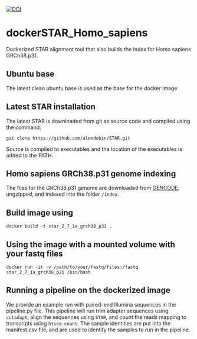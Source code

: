 [![DOI](https://zenodo.org/badge/197803088.svg)](https://zenodo.org/badge/latestdoi/197803088)

# dockerSTAR_Homo_sapiens
Dockerized STAR alignment tool that also builds the index for Homo sapiens GRCh38.p31.

## Ubuntu base
The latest clean ubuntu base is used as the base for the docker image

## Latest STAR installation
The latest STAR is downloaded from git as source code and compiled using the command:

```git clone https://github.com/alexdobin/STAR.git```

Source is compiled to executables and the location of the executables is added to the PATH.

## Homo sapiens GRCh38.p31 genome indexing
The files for the GRCh38.p31 genome are downloaded from [GENCODE](gencodegenes.org/human), ungzipped, and indexed into the folder `/index`.

## Build image using

```docker build -t star_2_7_1a_grch38_p31 .```

## Using the image with a mounted volume with your fastq files
```docker run -it -v /path/to/your/fastq/files:/fastq star_2_7_1a_grch38_p21 /bin/bash```

## Running a pipeline on the dockerized image
We provide an example run with paired-end Illumina sequences in the pipeline.py file. This pipeline will run trim adapter sequences using `cutadapt`, align the sequences using `STAR`, and count the reads mapping to transcripts using `htseq-count`. The sample identities are put into the manifest.csv file, and are used to identify the samples to run in the pipeline.
